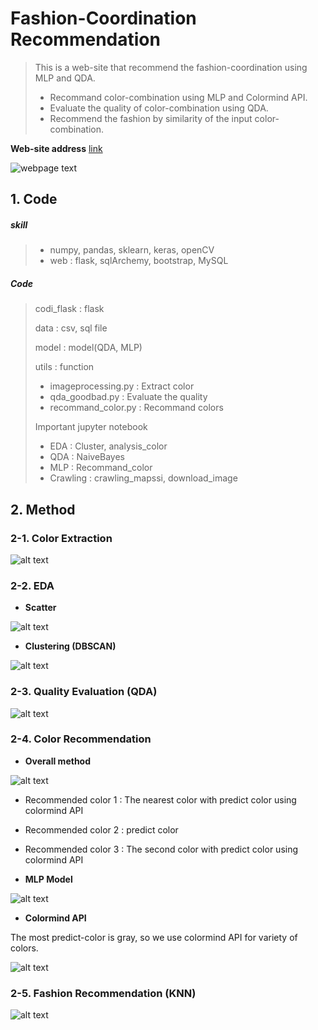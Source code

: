 # Fashion-Coordination Recommendation

> This is a web-site that recommend the fashion-coordination using MLP and QDA.
>
> - Recommand color-combination using MLP and Colormind API.
> - Evaluate the quality of color-combination using QDA.
> - Recommend the fashion by similarity of the input color-combination.

**Web-site address** [link](http://www.mdpi.com/2073-8994/10/1/4) 



![webpage text](https://github.com/wjy5446/codi_recommendation/blob/master/image/webpage.png)



## 1. Code

##### skill

> - numpy, pandas, sklearn, keras, openCV
> - web : flask, sqlArchemy, bootstrap, MySQL

##### Code

>codi_flask : flask
>
>data : csv, sql file
>
>model : model(QDA, MLP) 
>
>utils : function
>
>- imageprocessing.py : Extract color
>- qda_goodbad.py : Evaluate the quality
>- recommand_color.py : Recommand colors
>
>Important jupyter notebook
>
>- EDA : Cluster, analysis_color
>- QDA : NaiveBayes
>- MLP : Recommand_color
>- Crawling : crawling_mapssi, download_image  



## 2. Method

### 2-1. Color Extraction

![alt text](https://github.com/wjy5446/codi_recommendation/blob/master/image/extract_color.png)





### 2-2. EDA

- **Scatter**

![alt text](https://github.com/wjy5446/codi_recommendation/blob/master/image/EDA.png)



- **Clustering (DBSCAN)**

![alt text](https://github.com/wjy5446/codi_recommendation/blob/master/image/clustering.png)



### 2-3. Quality Evaluation (QDA)

![alt text](https://github.com/wjy5446/codi_recommendation/blob/master/image/Quality_Evaluation.png)



### 2-4. Color Recommendation

- **Overall method**

![alt text](https://github.com/wjy5446/codi_recommendation/blob/master/image/Recommend_color.png)

- Recommended color 1 : The nearest color with predict color using colormind API
- Recommended color 2 : predict color
- Recommended color 3 : The second color with predict color using colormind API





- **MLP Model**

![alt text](https://github.com/wjy5446/codi_recommendation/blob/master/image/MLP_model.png)






- **Colormind API**

The most predict-color is gray, so we use colormind API for variety of colors.

![alt text](https://github.com/wjy5446/codi_recommendation/blob/master/image/Colormind_API.png)



### 2-5. Fashion Recommendation (KNN)

![alt text](https://github.com/wjy5446/codi_recommendation/blob/master/image/Recommend_fashion.png)